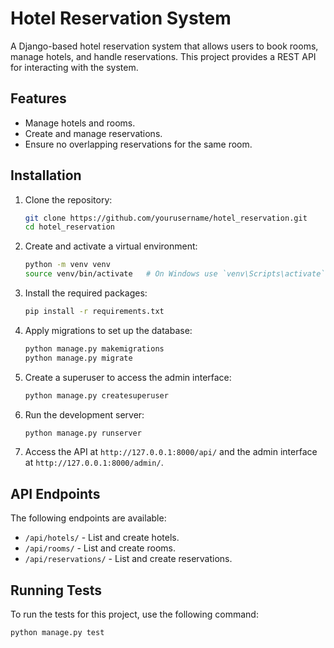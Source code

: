 # Hotel Reservation System

A Django-based hotel reservation system that allows users to book rooms, manage hotels, and handle reservations. This project provides a REST API for interacting with the system.

## Features

- Manage hotels and rooms.
- Create and manage reservations.
- Ensure no overlapping reservations for the same room.

## Installation

1. Clone the repository:

    ```bash
    git clone https://github.com/yourusername/hotel_reservation.git
    cd hotel_reservation
    ```

2. Create and activate a virtual environment:

    ```bash
    python -m venv venv
    source venv/bin/activate   # On Windows use `venv\Scripts\activate`
    ```

3. Install the required packages:

    ```bash
    pip install -r requirements.txt
    ```

4. Apply migrations to set up the database:

    ```bash
    python manage.py makemigrations
    python manage.py migrate
    ```

5. Create a superuser to access the admin interface:

    ```bash
    python manage.py createsuperuser
    ```

6. Run the development server:

    ```bash
    python manage.py runserver
    ```

7. Access the API at `http://127.0.0.1:8000/api/` and the admin interface at `http://127.0.0.1:8000/admin/`.

## API Endpoints

The following endpoints are available:

- `/api/hotels/` - List and create hotels.
- `/api/rooms/` - List and create rooms.
- `/api/reservations/` - List and create reservations.

## Running Tests

To run the tests for this project, use the following command:

```bash
python manage.py test
